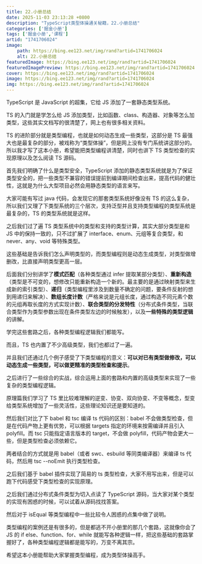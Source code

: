 ```yaml
---
title: 22.小册总结
date: 2025-11-03 23:13:28 +0800
description: "TypeScript类型体操通关秘籍，22.小册总结"
categories: ['掘金小册']
tags: ['掘金小册','课程']
artid: "1741706024"
image:
    path: https://bing.ee123.net/img/rand?artid=1741706024
    alt: 22.小册总结
featuredImage: https://bing.ee123.net/img/rand?artid=1741706024
featuredImagePreview: https://bing.ee123.net/img/rand?artid=1741706024
cover: https://bing.ee123.net/img/rand?artid=1741706024
image: https://bing.ee123.net/img/rand?artid=1741706024
img: https://bing.ee123.net/img/rand?artid=1741706024
---
```


TypeScript 是 JavaScript 的超集，它给 JS 添加了一套静态类型系统。

TS 的入门就是学怎么给 JS 添加类型，比如函数、class、构造器、对象等怎么加类型，这些其实文档写的很清楚了，网上也有很多相关资料。

TS 的进阶部分就是类型编程，也就是如何动态生成一些类型，这部分是 TS 最强大也是最复杂的部分，被戏称为“类型体操”，但是网上没有专门系统讲这部分的。所以我才写了这本小册，希望能把类型编程讲清楚，同时也讲下 TS 类型检查的实现原理以及怎么阅读 TS 源码。

首先我们明确了什么是类型安全，TypeScript 添加的静态类型系统就是为了保证类型安全的，把一些类型不兼容的错误提前到编译期间检查出来，提高代码的健壮性，这就是为什么大型项目必然会用静态类型的语言来写。

大家可能有写过 java 代码，会发现它的那套类型系统好像没有 TS 的这么复杂，所以我们又理了下类型系统的三个层次，支持泛型并且支持类型编程的类型系统是最复杂的，TS 的类型系统就是这样。

之后我们过了遍 TS 类型系统中的类型和支持的类型计算，其实大部分类型是和 JS 中的保持一致的，只不过扩展了 interface、enum、元组等复合类型，和 never、any、void 等特殊类型。

这些基础是告诉我们怎么声明类型的，而类型编程则是动态生成类型，对类型做增删改，比直接声明类型更高一层。

后面我们分别讲学了**模式匹配**（各种类型通过 infer 提取某部分类型）、**重新构造**（类型是不可变的，想修改只能重新构造一个新的。最主要的是通过映射类型来生成新的索引类型）、**递归**（类型编程里涉及到数量不确定的问题，要条件反射的想到用递归来解决）、**数组长度计数**（严格来说是元组长度，通过构造不同元素个数的元组再取长度的方式实现计数）、**联合类型的分发特性**（分布式条件类型，当联合类型作为类型参数出现在条件类型左边的时候触发），以及**一些特殊的类型逻辑**的讲解。

学完这些套路之后，各种类型编程逻辑我们都能写。

而且，TS 也内置了不少高级类型，我们也都过了一遍。

并且我们还通过几个例子感受了下类型编程的意义：**可以对已有类型做修改，可以动态生成一些类型，可以做更精准的类型检查和提示**。

之后进行了一些综合的实战，综合运用上面的套路和内置的高级类型来实现了一些复杂的类型编程逻辑。

原理篇我们学习了 TS 里比较难理解的逆变、协变、双向协变、不变等概念，型变给类型系统增加了一些灵活性，这些理论知识还是要知道的。

然后我们对比了下 babel 和 tsc 编译 ts 代码的区别：babel 不会做类型检查，但是在代码产物上更有优势，可以根据 targets 指定的环境来按需编译并且引入 polyfill。而 tsc 只能指定语言版本的 target，不会做 polyfill，代码产物会更大一些，但是类型检查必须依赖它。

两者结合的方式就是用 babel（或者 swc、esbuild 等同类编译器）来编译 ts 代码，然后用 tsc --noEmit 执行类型检查。

之后我们基于 babel 插件实现了简易的 ts 类型检查，大家不用写出来，但是可以跑下代码感受下类型检查的实现原理。

之后我们通过分布式条件类型为切入点读了 TypeScript 源码，当大家对某个类型的实现有困惑的时候，可以试着从源码找找答案。

然后对于 isEqual 等类型编程中一些比较令人困惑的点集中做了说明。

类型编程的案例还是有很多的，但是都逃不开小册里的那几个套路，这就像你会了 JS 的 if else、function、for、while 就能写各种逻辑一样，把这些基础的套路掌握好了，各种类型编程逻辑都是能写的，万变不离其宗。

希望这本小册能帮助大家掌握类型编程，成为类型体操高手。

